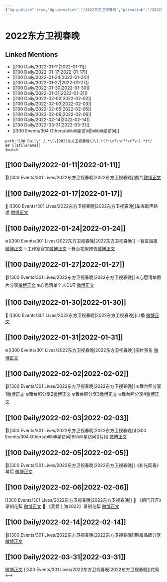 ```yaml
---
{"dg-publish":true,"dg-permalink":"/2022东方卫视春晚","permalink":"/2022东方卫视春晚/","title":"2022东方卫视春晚"}
---
```


# 2022东方卫视春晚

## Linked Mentions
- [[100 Daily/2022-01-11\|2022-01-11]]
- [[100 Daily/2022-01-17\|2022-01-17]]
- [[100 Daily/2022-01-24\|2022-01-24]]
- [[100 Daily/2022-01-27\|2022-01-27]]
- [[100 Daily/2022-01-30\|2022-01-30]]
- [[100 Daily/2022-01-31\|2022-01-31]]
- [[100 Daily/2022-02-02\|2022-02-02]]
- [[100 Daily/2022-02-03\|2022-02-03]]
- [[100 Daily/2022-02-05\|2022-02-05]]
- [[100 Daily/2022-02-06\|2022-02-06]]
- [[100 Daily/2022-02-14\|2022-02-14]]
- [[100 Daily/2022-03-31\|2022-03-31]]
- [[300 Events/304 Others/bilibili星访问\|bilibili星访问]]


```expander
path:"100 Daily" /.*\[\[2022东方卫视春晚\]\].*(?:\r?\n(?!\r?\n).*)*/
## [[$filename]]
$match
```
## [[100 Daily/2022-01-11\|2022-01-11]]
🌟[[300 Events/301 Lives/2022东方卫视春晚\|2022东方卫视春晚]]图片[微博正文](https://m.weibo.cn/6466290670/4724602088195367)
## [[100 Daily/2022-01-17\|2022-01-17]]
💫 [[300 Events/301 Lives/2022东方卫视春晚\|2022东方卫视春晚]]车库歌声路透 [微博正文](https://m.weibo.cn/6466290670/4726611196775534)
## [[100 Daily/2022-01-24\|2022-01-24]]
❄️[[300 Events/301 Lives/2022东方卫视春晚\|2022东方卫视春晚]]
✨官宣海报[微博正文](https://m.weibo.cn/6466290670/4729119475241013)
✨工作室官宣[微博正文](https://m.weibo.cn/6466290670/4729119730568972)
✨舞台花絮预告[微博正文](https://m.weibo.cn/6466290670/4729128425622609)
## [[100 Daily/2022-01-27\|2022-01-27]]
🌟[[300 Events/301 Lives/2022东方卫视春晚\|2022东方卫视春晚]]
❄️心愿清单图片分享[微博正文](https://m.weibo.cn/6466290670/4730212661068677)
❄️心愿清单个人CUT [微博正文](https://m.weibo.cn/6466290670/4730227760562265)
## [[100 Daily/2022-01-30\|2022-01-30]]
💫 [[300 Events/301 Lives/2022东方卫视春晚\|2022东方卫视春晚]]口播 [微博正文](https://m.weibo.cn/6466290670/4731347858622482)
## [[100 Daily/2022-01-31\|2022-01-31]]
❄️[[300 Events/301 Lives/2022东方卫视春晚\|2022东方卫视春晚]]图片预告 [微博正文](https://m.weibo.cn/6466290670/4731715287255483)
## [[100 Daily/2022-02-02\|2022-02-02]]
🌟[[300 Events/301 Lives/2022东方卫视春晚\|2022东方卫视春晚]]
❄️舞台照分享1[微博正文](https://m.weibo.cn/6466290670/4732422753093644)
❄️舞台照分享2[微博正文](https://m.weibo.cn/6466290670/4732482849607716)
❄️舞台照分享3[微博正文](https://m.weibo.cn/6466290670/4732506304417307)
❄️舞台照分享4[微博正文](https://m.weibo.cn/6466290670/4732506315687370)
## [[100 Daily/2022-02-03\|2022-02-03]]
💫[[300 Events/301 Lives/2022东方卫视春晚\|2022东方卫视春晚]][[300 Events/304 Others/bilibili星访问\|Bilibili星访问]]片段 [微博正文](https://m.weibo.cn/6466290670/4732764194080990)
## [[100 Daily/2022-02-05\|2022-02-05]]
💫[[300 Events/301 Lives/2022东方卫视春晚\|2022东方卫视春晚]]《和光同春》幕后 [微博正文](https://weibo.com/detail/4733573733815264)
## [[100 Daily/2022-02-06\|2022-02-06]]
[[300 Events/301 Lives/2022东方卫视春晚\|2022东方卫视春晚]]
💫 《把门开开》录制花絮 [微博正文](https://m.weibo.cn/6466290670/4733998192137883)
💫 《我爱上海2022》录制花絮 [微博正文](https://m.weibo.cn/6466290670/4733999237040836)
## [[100 Daily/2022-02-14\|2022-02-14]]
🌟[[300 Events/301 Lives/2022东方卫视春晚\|2022东方卫视春晚]]鞋履品牌分享[微博正文](https://m.weibo.cn/6466290670/4736899769703122)
## [[100 Daily/2022-03-31\|2022-03-31]]
[微博正文](https://m.weibo.cn/1824010843/4732183069071353) [[300 Events/301 Lives/2022东方卫视春晚\|2022东方卫视春晚]]花絮
<-->
